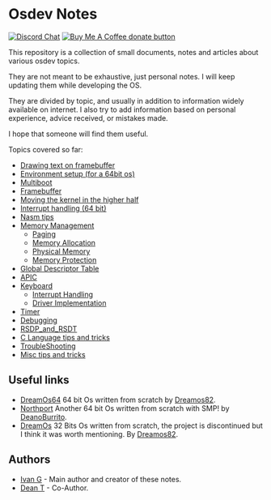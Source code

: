 # Osdev Notes

[![Discord Chat](https://img.shields.io/discord/578193015433330698.svg?style=flat)](https://discordapp.com/channels/578193015433330698/578193713340219392)
<span class="badge-buymeacoffee">
<a href="https://buymeacoffee.com/dreamos82" title="Donate to this project using Buy Me A Coffee"><img src="https://img.shields.io/badge/buy%20me%20a%20coffee-donate-yellow.svg" alt="Buy Me A Coffee donate button" /></a>
</span>

This repository is a collection of small documents, notes and articles about various osdev topics.

They are not meant to be exhaustive, just  personal notes. I will keep updating them while developing the OS.

They are divided by topic, and usually in addition to information widely available on internet. I also try to add information based on personal experience, advice received, or mistakes made. 

I hope that someone will find them useful. 

Topics covered so far: 

* [Drawing text on framebuffer](DrawingTextOnFB.md)
* [Environment setup (for a 64bit os)](Environment_Setup.md)
* [Multiboot](Multiboot.md)
* [Framebuffer](Framebuffer.md)
* [Moving the kernel in the higher half](HigherHalf.md)
* [Interrupt handling (64 bit)](InterruptHandling.md)
* [Nasm tips](Nasm.md)
* [Memory Management](Memory_Management/)
    * [Paging](Memory_Management/Paging.md)
    * [Memory Allocation](Memory_Management/Heap_Allocation.md)
    * [Physical Memory](Memory_Management/PhysicalMemory.md)
    * [Memory Protection](Memory_Management/Memory_Protection.md)
* [Global Descriptor Table](GDT.md)
* [APIC](APIC.md)
* [Keyboard](PS2_Keyboard/)
    * [Interrupt Handling](PS2_Keyboard/InterruptHandling.md)
    * [Driver Implementation](PS2_Keyboard/DriverImplementation.md)
* [Timer](Timer.md)
* [Debugging](Debug.md)
* [RSDP_and_RSDT](RSDP_and_RSDT.md)
* [C Language tips and tricks](C_Language_Info.md)
* [TroubleShooting](Troubleshooting.md)
* [Misc tips and tricks](TipsAndTricks.md)

## Useful links

* [DreamOs64](https://github.com/dreamos82/Dreamos64) 64 bit Os written from scratch by [Dreamos82](https://github.com/dreamos82).
* [Northport](https://github.com/DeanoBurrito/northport) Another 64 bit Os written from scratch with SMP! by [DeanoBurrito](https://github.com/DeanoBurrito/).
* [DreamOs](https://github.com/dreamos82/Dreamos) 32 Bits Os written from scratch, the project is discontinued but I think it was worth mentioning. By [Dreamos82]([Dreamos82](https://github.com/dreamos82)).

## Authors
* [Ivan G](https://github.com/dreamos82) - Main author and creator of these notes.
* [Dean T](https://github.com/DeanoBurrito/) - Co-Author.
